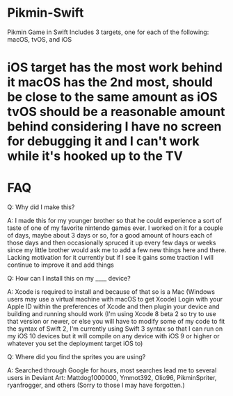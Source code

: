 # Pikmin-Swift
Pikmin Game in Swift
Includes 3 targets, one for each of the following: macOS, tvOS, and iOS

iOS target has the most work behind it
macOS has the 2nd most, should be close to the same amount as iOS
tvOS should be a reasonable amount behind considering I have no screen for debugging it and I can't work while it's hooked up to the TV
============================
FAQ
============================
Q: Why did I make this?

A: I made this for my younger brother so that he could experience a sort of taste of one of my favorite nintendo games ever. I worked on it
for a couple of days, maybe about 3 days or so, for a good amount of hours each of those days and then occasionally spruced it up every few days
or weeks since my little brother would ask me to add a few new things here and there. Lacking motivation for it currently but if I see it gains
some traction I will continue to improve it and add things

Q: How can I install this on my ____ device?

A: Xcode is required to install and because of that so is a Mac (Windows users may use a virtual machine with macOS to get Xcode)
Login with your Apple ID within the preferences of Xcode and then plugin your device and building and running should work (I'm using 
Xcode 8 beta 2 so try to use that version or newer, or else you will have to modify some of my code to fit the syntax of Swift 2, I'm
currently using Swift 3 syntax so that I can run on my iOS 10 devices but it will compile on any device with iOS 9 or higher or whatever you
set the deployment target iOS to)

Q: Where did you find the sprites you are using?

A: Searched through Google for hours, most searches lead me to several users in Deviant Art: Mattdog1000000, Ymmot392, Olio96, PikminSpriter, ryanfrogger, and others (Sorry to those I may have forgotten.)
